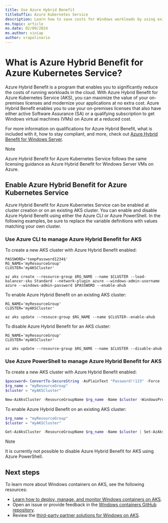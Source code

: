 ```yaml
---
title: Use Azure Hybrid Benefit
titleSuffix: Azure Kubernetes Service
description: Learn how to save costs for Windows workloads by using existing Windows Server licenses on Azure Kubernetes Service.
ms.topic: article
ms.date: 02/09/2024
ms.author: viniap
author: vrapolinario
---
```


# What is Azure Hybrid Benefit for Azure Kubernetes Service?

Azure Hybrid Benefit is a program that enables you to significantly reduce the costs of running workloads in the cloud. With Azure Hybrid Benefit for Azure Kubernetes Service (AKS), you can maximize the value of your on-premises licenses and modernize your applications at no extra cost. Azure Hybrid Benefit enables you to use your on-premises licenses that also have either active Software Assurance (SA) or a qualifying subscription to get Windows virtual machines (VMs) on Azure at a reduced cost.

For more information on qualifications for Azure Hybrid Benefit, what is included with it, how to stay compliant, and more, check out [Azure Hybrid Benefit for Windows Server](/azure/virtual-machines/windows/hybrid-use-benefit-licensing).

>[!Note]
>Azure Hybrid Benefit for Azure Kubernetes Service follows the same licensing guidance as Azure Hybrid Benefit for Windows Server VMs on Azure.

## Enable Azure Hybrid Benefit for Azure Kubernetes Service

Azure Hybrid Benefit for Azure Kubernetes Service can be enabled at cluster creation or on an existing AKS cluster. You can enable and disable Azure Hybrid Benefit using either the Azure CLI or Azure PowerShell. In the following examples, be sure to replace the variable definitions with values matching your own cluster.

### Use Azure CLI to manage Azure Hybrid Benefit for AKS

To create a new AKS cluster with Azure Hybrid Benefit enabled:

```azurecli
PASSWORD='tempPassword1234$'
RG_NAME='myResourceGroup'
CLUSTER='myAKSCluster'

az aks create --resource-group $RG_NAME --name $CLUSTER --load-balancer-sku Standard --network-plugin azure --windows-admin-username azure --windows-admin-password $PASSWORD --enable-ahub
```

To enable Azure Hybrid Benefit on an existing AKS cluster:

```azurecli
RG_NAME='myResourceGroup'
CLUSTER='myAKSCluster'

az aks update --resouce-group $RG_NAME --name $CLUSTER--enable-ahub
```

To disable Azure Hybrid Benefit for an AKS cluster:

```azurecli
RG_NAME='myResourceGroup'
CLUSTER='myAKSCluster'

az aks update --resource-group $RG_NAME --name $CLUSTER --disable-ahub
```

### Use Azure PowerShell to manage Azure Hybrid Benefit for AKS

To create a new AKS cluster with Azure Hybrid Benefit enabled:

```powershell
$password= ConvertTo-SecureString -AsPlainText "Password!!123" -Force
$rg_name = "myResourceGroup"
$cluster = "myAKSCluster"

New-AzAksCluster -ResourceGroupName $rg_name -Name $cluster -WindowsProfileAdminUserName azureuser -WindowsProfileAdminUserPassword $cred -NetworkPlugin azure -NodeVmSetType VirtualMachineScaleSets --EnableAHUB
```

To enable Azure Hybrid Benefit on an existing AKS cluster:

```powershell
$rg_name = "myResourceGroup"
$cluster = "myAKSCluster"

Get-AzAksCluster -ResourceGroupName $rg_name -Name $cluster | Set-AzAksCluster -EnableAHUB
```

>[!Note]
>It is currently not possible to disable Azure Hybrid Benefit for AKS using Azure PowerShell.

## Next steps

To learn more about Windows containers on AKS, see the following resources:

* [Learn how to deploy, manage, and monitor Windows containers on AKS](/training/paths/deploy-manage-monitor-wincontainers-aks).
* Open an issue or provide feedback in the [Windows containers GitHub repository](https://github.com/microsoft/Windows-Containers/issues).
* Review the [third-party partner solutions for Windows on AKS](windows-on-aks-partner-solutions.md).
